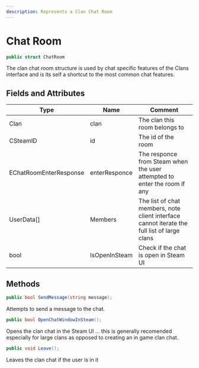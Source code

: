 ```yaml
---
description: Represents a Clan Chat Room
---
```


# Chat Room

```csharp
public struct ChatRoom
```

The clan chat room structure is used by chat specific features of the Clans interface and is its self a shortcut to the most common chat features.

## Fields and Attributes

| Type                   | Name          | Comment                                                                                     |
| ---------------------- | ------------- | ------------------------------------------------------------------------------------------- |
| Clan                   | clan          | The clan this room belongs to                                                               |
| CSteamID               | id            | The id of the room                                                                          |
| EChatRoomEnterResponse | enterResponce | The responce from Steam when the user attempted to enter the room if any                    |
| UserData\[]            | Members       | The list of chat members, note client interface cannot iterate the full list of large clans |
| bool                   | IsOpenInSteam | Check if the chat is open in Steam UI                                                       |

## Methods

```csharp
public bool SendMessage(string message);
```

Attempts to send a message to the chat.

```csharp
public bool OpenChatWindowInSteam();
```

Opens the clan chat in the Steam UI ... this is generally recomended especially for large clans as opposed to creating an in game clan chat.

```csharp
public void Leave();
```

Leaves the clan chat if the user is in it
